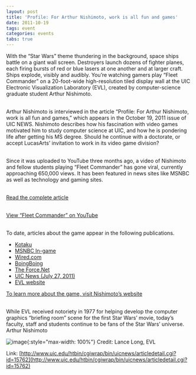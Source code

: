 ```yaml
---
layout: post
title: 'Profile: For Arthur Nishimoto, work is all fun and games'
date: 2011-10-19
tags: event
categories: events
tabs: true
---
```


With the &ldquo;Star Wars&rdquo; theme thundering in the background, space ships battle on a giant wall screen. Destroyers launch dozens of fighter planes, each firing bursts of red or blue lasers at one another and at larger craft. Ships explode, visibly and audibly. You&rsquo;re watching gamers play &ldquo;Fleet Commander&rdquo; on a 20-foot-wide high-resolution tiled display wall at the UIC Electronic Visualization Laboratory (EVL), created by computer-science graduate student Arthur Nishimoto.<br><br>

Arthur Nishimoto is interviewed in the article &ldquo;Profile: For Arthur Nishimoto, work is all fun and games,&rdquo; which appears in the October 19, 2011 issue of UIC NEWS. Nishimoto describes how his fascination with video games motivated him to study computer science at UIC, and how he is pondering life after getting his MS degree. Should he continue with a doctorate, or accept LucasArts&rsquo; invitation to work in its video game division?<br><br>

Since it was uploaded to YouTube three months ago, a video of Nishimoto and fellow students playing &ldquo;Fleet Commander&rdquo; has gone viral, currently approaching 650,000 views. It has been featured in news sites like MSNBC as well as technology and gaming sites.<br><br>

<a href="http://www.uic.edu/htbin/cgiwrap/bin/uicnews/articledetail.cgi?id=15762">Read the complete article</a><br><br>

<a href="http://www.youtube.com/evltube#p/a/u/0/6V0o3TjB2Tw">View &ldquo;Fleet Commander&rdquo; on YouTube</a><br><br>

To date, articles about the game appear in the following publications.<br>
<ul>
<li><a href="http://kotaku.com/5820231/this-is-the-best-star-wars-game-weve-seen-in-a-long-time">Kotaku</a></li>
<li><a href="http://ingame.msnbc.msn.com/_news/2011/07/12/7069854-you-will-wish-you-could-play-this-giant-game">MSNBC In-game</a></li>
<li><a href="http://www.wired.com/gamelife/2011/07/fleet-commander-star-wars/">Wired.com</a></li>
<li><a href="http://boingboing.net/2011/07/12/watch-these-kids-pla.html">BoingBoing</a><br>
<li><a href="http://theforce.net/latestnews/story/StudentMade_Fleet_Commander_Video_Game_139448.asp">The Force.Net</a></li>
<li><a href="http://www.uic.edu/htbin/cgiwrap/bin/uicnews/articledetail.cgi?id=15543">UIC News (July 27, 2011)</a></li>
<li><a href="http://www.evl.uic.edu/core.php?mod=4&amp;type=4&amp;indi=766">EVL website</a></li>
</ul>

<a href="http://sites.google.com/site/arthurnishimoto/fleet-commander">To learn more about the game, visit Nishimoto&rsquo;s website</a><br><br>

While EVL received notoriety in 1977 for helping develop the computer graphics &ldquo;briefing room&rdquo; scene for the first Star Wars&rsquo; movie, today&rsquo;s faculty, staff and students continue to be fans of the Star Wars&rsquo; universe.
Arthur Nishimoto

![image](https://www.evl.uic.edu/output/originals/anishimoto_uicnews_10-19-11.jpg-srcw.jpg){:style="max-width: 100%"}
Credit: Lance Long, EVL


Link: [http://www.uic.edu/htbin/cgiwrap/bin/uicnews/articledetail.cgi?id=15762](http://www.uic.edu/htbin/cgiwrap/bin/uicnews/articledetail.cgi?id=15762)
